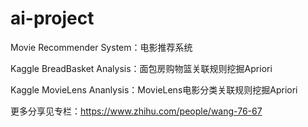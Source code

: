 # ai-project

Movie Recommender System：电影推荐系统

Kaggle BreadBasket Analysis：面包房购物篮关联规则挖掘Apriori

Kaggle MovieLens Ananlysis：MovieLens电影分类关联规则挖掘Apriori


更多分享见专栏：https://www.zhihu.com/people/wang-76-67

